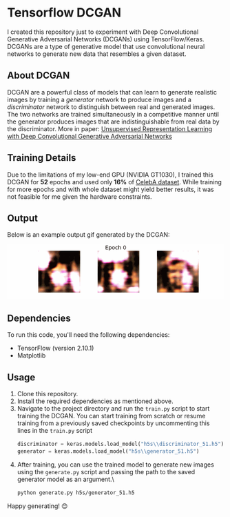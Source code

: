 # Tensorflow DCGAN

I created this repository just to experiment with Deep Convolutional Generative Adversarial Networks (DCGANs) using TensorFlow/Keras. DCGANs are a type of generative model that use convolutional neural networks to generate new data that resembles a given dataset.

## About DCGAN
DCGAN are a powerful class of models that can learn to generate realistic images by training a *generator* network to produce images and a *discriminator* network to distinguish between real and generated images. The two networks are trained simultaneously in a competitive manner until the generator produces images that are indistinguishable from real data by the discriminator.
More in paper: [Unsupervised Representation Learning with Deep Convolutional Generative Adversarial Networks](https://arxiv.org/abs/1511.06434)

## Training Details
Due to the limitations of my low-end GPU (NVIDIA GT1030), I trained this DCGAN for **52** epochs and used only **16%** of [CelebA dataset](http://mmlab.ie.cuhk.edu.hk/projects/CelebA.html). While training for more epochs and with whole dataset might yield better results, it was not feasible for me given the hardware constraints.

## Output
Below is an example output gif generated by the DCGAN:

![Generated Output](gifs/output.gif)

## Dependencies
To run this code, you'll need the following dependencies:
- TensorFlow (version 2.10.1)
- Matplotlib

## Usage
1. Clone this repository.
2. Install the required dependencies as mentioned above.
3. Navigate to the project directory and run the `train.py` script to start training the DCGAN.
    You can start training from scratch or resume training from a previously saved checkpoints by uncommenting this lines in the `train.py` script
    ```python
    discriminator = keras.models.load_model("h5s\\discriminator_51.h5")
    generator = keras.models.load_model("h5s\\generator_51.h5")
    ```
4. After training, you can use the trained model to generate new images using the `generate.py` script and passing the path to the saved generator model as an argument.\
    ```bash
    python generate.py h5s/generator_51.h5
    ```

Happy generating! 😊
